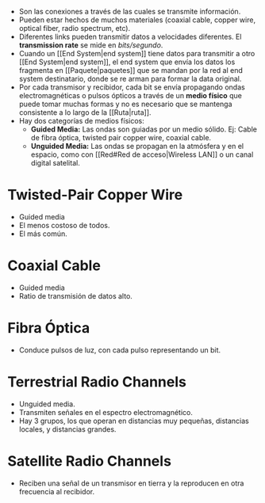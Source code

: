 - Son las conexiones a través de las cuales se transmite información.
- Pueden estar hechos de muchos materiales (coaxial cable, copper wire, optical fiber, radio spectrum, etc).
- Diferentes links pueden transmitir datos a velocidades diferentes. El **transmission rate** se mide en *bits/segundo*.
- Cuando un [[End System|end system]] tiene datos para transmitir a otro [[End System|end system]], el end system que envía los datos los fragmenta en [[Paquete|paquetes]] que se mandan por la red al end system destinatario, donde se re arman para formar la data original. 
- Por cada transmisor y recibidor, cada bit se envía propagando ondas electromagnéticas o pulsos ópticos a través de un **medio físico** que puede tomar muchas formas y no es necesario que se mantenga consistente a lo largo de la [[Ruta|ruta]].
- Hay dos categorías de medios físicos:
	- **Guided Media:** Las ondas son guiadas por un medio sólido. Ej: Cable de fibra óptica, twisted pair copper wire, coaxial cable.
	- **Unguided Media:** Las ondas se propagan en la atmósfera y en el espacio, como con [[Red#Red de acceso|Wireless LAN]] o un canal digital satelital.

# Twisted-Pair Copper Wire
- Guided media
- El menos costoso de todos.
- El más común.
# Coaxial Cable
- Guided media
- Ratio de transmisión de datos alto.

# Fibra Óptica
- Conduce pulsos de luz, con cada pulso representando un bit.

# Terrestrial Radio Channels

- Unguided media.
- Transmiten señales en el espectro electromagnético.
- Hay 3 grupos, los que operan en distancias muy pequeñas, distancias locales, y distancias grandes.

# Satellite Radio Channels

- Reciben una señal de un transmisor en tierra y la reproducen en otra frecuencia al recibidor.